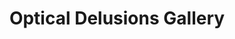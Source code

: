 ---
title: "Optical Delusions Gallery"
url: /san-clemente/optical-delusions-gallery/
shop: Kunst
---